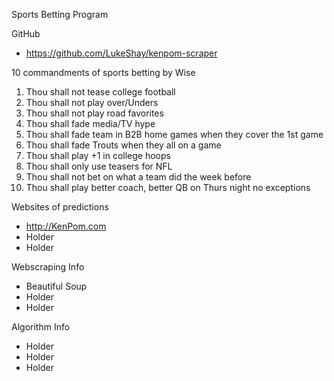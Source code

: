 Sports Betting Program

GitHub
* https://github.com/LukeShay/kenpom-scraper

10 commandments of sports betting by Wise
1. Thou shall not tease college football
2. Thou shall not play over/Unders
3. Thou shall not play road favorites
4. Thou shall fade media/TV hype
5. Thou shall fade team in B2B home games when they cover the 1st game
6. Thou shall fade Trouts when they all on a game
7. Thou shall play +1 in college hoops
8. Thou shall only use teasers for NFL
9. Thou shall not bet on what a team did the week before
10. Thou shall play better coach, better QB on Thurs night no exceptions

Websites of predictions
* http://KenPom.com
* Holder
* Holder

Webscraping Info
* Beautiful Soup
* Holder
* Holder

Algorithm Info
* Holder
* Holder
* Holder
